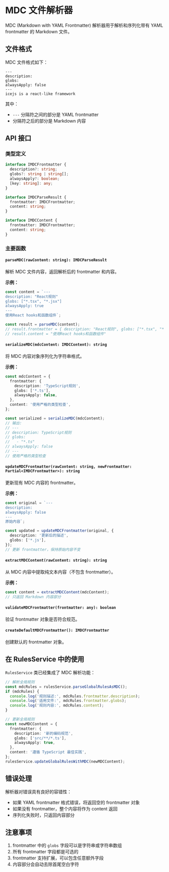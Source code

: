# MDC 文件解析器

MDC (Markdown with YAML Frontmatter) 解析器用于解析和序列化带有 YAML frontmatter 的 Markdown 文件。

## 文件格式

MDC 文件格式如下：

```
---
description:
globs:
alwaysApply: false
---
icejs is a react-like framework
```

其中：

- `---` 分隔符之间的部分是 YAML frontmatter
- 分隔符之后的部分是 Markdown 内容

## API 接口

### 类型定义

```typescript
interface IMDCFrontmatter {
  description?: string;
  globs?: string | string[];
  alwaysApply?: boolean;
  [key: string]: any;
}

interface IMDCParseResult {
  frontmatter: IMDCFrontmatter;
  content: string;
}

interface IMDCContent {
  frontmatter: IMDCFrontmatter;
  content: string;
}
```

### 主要函数

#### `parseMDC(rawContent: string): IMDCParseResult`

解析 MDC 文件内容，返回解析后的 frontmatter 和内容。

**示例：**

```typescript
const content = `---
description: "React规则"
globs: ["*.tsx", "*.jsx"]
alwaysApply: true
---
使用React hooks和函数组件`;

const result = parseMDC(content);
// result.frontmatter = { description: "React规则", globs: ["*.tsx", "*.jsx"], alwaysApply: true }
// result.content = "使用React hooks和函数组件"
```

#### `serializeMDC(mdcContent: IMDCContent): string`

将 MDC 内容对象序列化为字符串格式。

**示例：**

```typescript
const mdcContent = {
  frontmatter: {
    description: 'TypeScript规则',
    globs: ['*.ts'],
    alwaysApply: false,
  },
  content: '使用严格的类型检查',
};

const serialized = serializeMDC(mdcContent);
// 输出:
// ---
// description: TypeScript规则
// globs:
//   - "*.ts"
// alwaysApply: false
// ---
// 使用严格的类型检查
```

#### `updateMDCFrontmatter(rawContent: string, newFrontmatter: Partial<IMDCFrontmatter>): string`

更新现有 MDC 内容的 frontmatter。

**示例：**

```typescript
const original = `---
description: 
alwaysApply: false
---
原始内容`;

const updated = updateMDCFrontmatter(original, {
  description: '更新后的描述',
  globs: ['*.js'],
});
// 更新 frontmatter，保持原始内容不变
```

#### `extractMDCContent(rawContent: string): string`

从 MDC 内容中提取纯文本内容（不包含 frontmatter）。

**示例：**

```typescript
const content = extractMDCContent(mdcContent);
// 只返回 Markdown 内容部分
```

#### `validateMDCFrontmatter(frontmatter: any): boolean`

验证 frontmatter 对象是否符合规范。

#### `createDefaultMDCFrontmatter(): IMDCFrontmatter`

创建默认的 frontmatter 对象。

## 在 RulesService 中的使用

`RulesService` 类已经集成了 MDC 解析功能：

```typescript
// 解析全局规则
const mdcRules = rulesService.parseGlobalRulesAsMDC();
if (mdcRules) {
  console.log('规则描述:', mdcRules.frontmatter.description);
  console.log('适用文件:', mdcRules.frontmatter.globs);
  console.log('规则内容:', mdcRules.content);
}

// 更新全局规则
const newMDCContent = {
  frontmatter: {
    description: '新的编码规范',
    globs: ['src/**/*.ts'],
    alwaysApply: true,
  },
  content: '遵循 TypeScript 最佳实践',
};
rulesService.updateGlobalRulesWithMDC(newMDCContent);
```

## 错误处理

解析器对错误具有良好的容错性：

- 如果 YAML frontmatter 格式错误，将返回空的 frontmatter 对象
- 如果没有 frontmatter，整个内容将作为 content 返回
- 序列化失败时，只返回内容部分

## 注意事项

1. frontmatter 中的 `globs` 字段可以是字符串或字符串数组
2. 所有 frontmatter 字段都是可选的
3. frontmatter 支持扩展，可以包含任意额外字段
4. 内容部分会自动去除首尾空白字符
